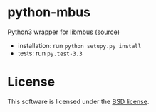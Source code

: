 python-mbus
===========

Python3 wrapper for [libmbus](http://www.rscada.se/libmbus) ([source](https://github.com/rscada/libmbus))

* installation: run ```python setupy.py install```
* tests: run ```py.test-3.3```

License
=======

This software is licensed under the [BSD license](http://opensource.org/licenses/BSD-3-Clause). 
